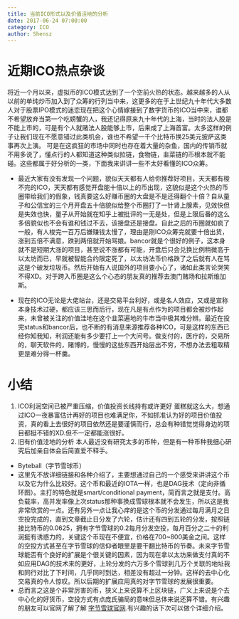 ```yaml
---
title: 当前ICO形式以及价值洼地的分析
date: 2017-06-24 07:00:00
category: ICO
author: Shensz
---
```


# 近期ICO热点杂谈
  将近一个月以来，虚拟币的ICO模式达到了一个空前火热的状态。越来越多的人从以前的单纯炒币加入到了众筹的行列当中来，这更多的在于上世纪九十年代大多数人对于股票IPO模式的迷恋现在把这个心情嫁接到了数字货币的ICO当中来，谁都不希望放弃当第一个吃螃蟹的人，我还记得原来九十年代的上海，当时的法人股是不能上市的，可是有个人就赌法人股能够上市，后来成了上海首富。太多这样的例子让我们现在不愿意错过此类机会，谁也不希望一千个比特币换25美元披萨这类事再次上演。
   可是在这疯狂的市场中同时也存在着大量的杂鱼，国内的传销币就不用多说了，懂点行的人都知道这种类似拉链，食物链，韭菜链的币根本就不能碰。这些都属于好分析的一类，下面我来讲讲一些不太好看懂的ICO众筹。

- 最近大家有没有发现一个问题，貌似天天都有人给你推荐好项目，天天都有梭不完的ICO，天天都有感觉开盘能十倍以上的币出现，这貌似是这个火热的币圈带给我们的假象，钱真要这么好赚币圈的大盘是不是还得翻个十倍？自从量子和公信宝的三个月开盘五十倍貌似给整个币圈打了一针肾上腺素，见效快但是失效也快，量子从开始就在知乎上被批评的一无是处，但是上限后番的这么多倍貌似也不会有谁和钱过不去，该接盘还是接盘。自此之后的币圈就如疯了一般，有人梭完一百万后嫌赚钱太慢了，理由是刚ICO众筹完就要十倍出货，涨到五倍不满意，跌到两倍就开始骂娘。bancor就是个很好的例子，这本身就不是短期大涨的项目，甚至说不涨都有可能，开盘后只会兑换比例稍微高于以太坊而已，早就被智能合约限定死了，以太坊法币价格跌了之后就有人在骂这是个破发垃圾币。然后开始有人说国外的项目要小心了，诸如此类言论哭笑不得XD。对于跨入币圈是这么个心态的朋友真的推荐去澳门赌场和拉斯维加斯。

- 现在的ICO无论是大佬站台，还是交易平台利好，或是名人效应，又或是宣称本身技术过硬，都应该三思而后行，现在凡是有点作为的项目都会被炒作起来，未曾被关注的价值洼地在这个韭菜遍地的牛市当中极其难分辨。最近在投完status和bancor后，也不断的有消息来源推荐各种ICO，可是这样的东西已经你知我知，利润还能有多少要打上一个大问号。做支付的，医疗的，交易所的，聊天软件的，赌博的，慢慢的这些东西开始层出不穷，不想办法去粗取精更是难分得一杯羹。

# 小结
1. ICO利润空间已被严重压缩，价值投资长线持有或许更好
蛋糕就这么大，想通过ICO一夜暴富估计再好的项目也难满足你，不如抓准认为好的项目价值投资，真的看上去很好的项目依然还是要谨慎而行，总会有种错觉觉得身边的项目都挺不错的XD.但不一定都能涨很好。
2. 旧有价值洼地的分析
本人最近没有研究太多的币种，但是有一种币种我细心研究后加亲自体会后简直爱不释手。
 - Byteball（字节雪球币）
 - 这里先不放详细链接和各种介绍了，主要想通过自己的一个感受来讲讲这个币以及它为什么比较好。这个币和最近的IOTA一样，也是DAG技术（定向非循环图）。主打的特色就是smart/conditional payment，简而言之就是支付。高负载率，高并发率像上次status那种事换成雪球根本就不会发生，所以这是我非常欣赏的一点。还有另外一点让我心痒的是这个币的分发通过每月满月之日空投完成的，直到文章截止日分发了六轮，估计还有四到五轮的分发，按照链接比特币的0.0625，拥有字节雪球的0.2每月分发空投，每月百分之二十的利润挺有诱惑力的，关键这个币现在不便宜，价格在700~800美金之间。这样的空投方式甚至在字节雪球的信仰者眼里是要干翻比特币的节奏。未来字节雪球能否有个良好的扩展是个很关键的因素，因为现在拿以太坊来做支付真的不如应用DAG的技术来的更好，上轮分发的六万多个雪球到几万个关联的地址我和同行对比了下时间，几乎同时到达，相差没有超过一分钟。这样的去中心化交易真的令人惊叹。所以后期的扩展应用真的对字节雪球的发展很重要。
 - 总而言之这是个非常厉害的币，狭义上来说算不上区块链，广义上来说是个去中心化的好货币，空投方式有点庞氏骗局的意味但总体来说还算不错。有兴趣的朋友可以官网了解了解 [字节雪球官网](https://byteball.org/).有兴趣的话下次可以做个详细介绍。



